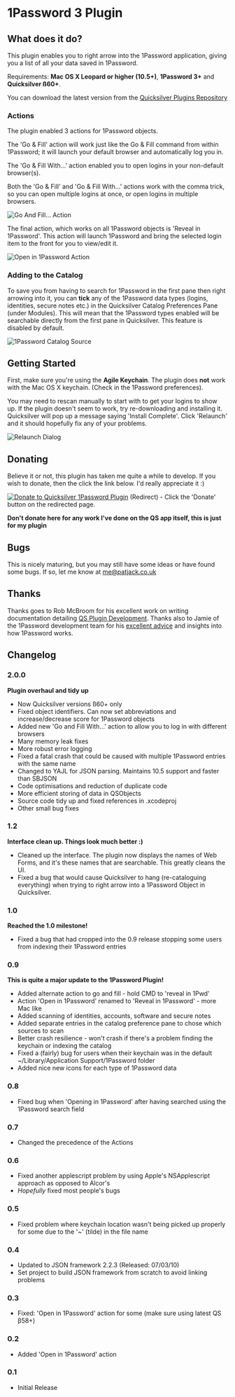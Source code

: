 # 1Password 3 Plugin 

## What does it do?

This plugin enables you to right arrow into the 1Password application, giving you a list of all your data saved in 1Password.

Requirements: **Mac OS X Leopard or higher (10.5+)**, **1Password 3+** and **Quicksilver ß60+**.

You can download the latest version from the [Quicksilver Plugins Repository](http://qsapp.com/plugins "Download")

### Actions

The plugin enabled 3 actions for 1Password objects.

The 'Go & Fill' action will work just like the Go & Fill command from within 1Password; it will launch your default browser and automatically log you in.

The 'Go & Fill With...' action enabled you to open logins in your non-default browser(s).

Both the 'Go & Fill' and 'Go & Fill With...' actions work with the comma trick, so you can open multiple logins at once, or open logins in multiple browsers.

![Go And Fill... Action](http://i42.tinypic.com/i35lig.jpg "Go And Fill... Action")


The final action, which works on all 1Password objects is 'Reveal in 1Password'. This action will launch 1Password and bring the selected login item to the front for you to view/edit it.

![Open in 1Password Action](http://i42.tinypic.com/wk62qd.jpg "Open in 1Password Action")


### Adding to the Catalog

To save you from having to search for 1Password in the first pane then right arrowing into it, you can **tick** any of the 1Password data types (logins, identities, secure notes etc.) in the Quicksilver Catalog Preferences Pane (under Modules). This will mean that the 1Password types enabled will be searchable directly from the first pane in Quicksilver. This feature is disabled by default.

![1Password Catalog Source](http://i.imgur.com/RDRP7.jpg "1Password Catalog Source")

## Getting Started

First, make sure you're using the **Agile Keychain**. The plugin does **not** work with the Mac OS X keychain. (Check in the 1Password preferences).

You may need to rescan manually to start with to get your logins to show up.
If the plugin doesn't seem to work, try re-downloading and installing it. Quicksilver will pop up a message saying 'Install Complete'.
Click 'Relaunch' and it should hopefully fix any of your problems.

![Relaunch Dialog](http://i43.tinypic.com/35bi0es.jpg "Relaunch Dialog")

## Donating

Believe it or not, this plugin has taken me quite a while to develop. If you wish to donate, then the click the link below. I'd really appreciate it :)

[![Donate to Quicksilver 1Password Plugin](https://www.paypal.com/en_GB/i/btn/btn_donate_LG.gif "Donate")](http://patjack.co.uk/donating-for-my-quicksilver-1password-plugin/)  (Redirect) - Click the 'Donate' button on the redirected page.

**Don't donate here for any work I've done on the QS app itself, this is just for my plugin**

## Bugs

This is nicely maturing, but you may still have some ideas or have found some bugs. If so, let me know at me@patjack.co.uk


## Thanks

Thanks goes to Rob McBroom for his excellent work on writing documentation detailing [QS Plugin Development]((http://github.com/tiennou/blacktree-elements/blob/master/PluginDevelopmentReference/QuicksilverPlug-inReference.mdown)http://projects.skurfer.com/QuicksilverPlug-inReference.mdown).
Thanks also to Jamie of the 1Password development team for his [excellent advice](http://support.agilewebsolutions.com/showthread.php?21959-Developing-a-Quicksilver-Plugin-for-1Password) and insights into how 1Password works.

## Changelog

### 2.0.0
**Plugin overhaul and tidy up**

* Now Quicksilver versions ß60+ only
* Fixed object identifiers. Can now set abbreviations and increase/decrease score for 1Password objects
* Added new 'Go and Fill With...' action to allow you to log in with different browsers
* Many memory leak fixes
* More robust error logging
* Fixed a fatal crash that could be caused with multiple 1Password entries with the same name 
* Changed to YAJL for JSON parsing. Maintains 10.5 support and faster than SBJSON
* Code optimisations and reduction of duplicate code
* More efficient storing of data in QSObjects
* Source code tidy up and fixed references in .xcodeproj
* Other small bug fixes

### 1.2
**Interface clean up. Things look much better :)**

* Cleaned up the interface. The plugin now displays the names of Web Forms, and it's these names that are searchable. This greatly cleans the UI.
* Fixed a bug that would cause Quicksilver to hang (re-cataloguing everything) when trying to right arrow into a 1Password Object in Quicksilver.

### 1.0
**Reached the 1.0 milestone!**

* Fixed a bug that had cropped into the 0.9 release stopping some users from indexing their 1Password entries

### 0.9
**This is quite a major update to the 1Password Plugin!**

* Added alternate action to go and fill - hold CMD to 'reveal in 1Pwd'
* Action 'Open in 1Password' renamed to 'Reveal in 1Password' - more Mac like
* Added scanning of identities, accounts, software and secure notes
* Added separate entries in the catalog preference pane to chose which sources to scan
* Better crash resilience - won't crash if there's a problem finding the keychain or indexing the catalog
* Fixed a (fairly) bug for users when their keychain was in the default ~/Library/Application Support/1Password folder
* Added nice new icons for each type of 1Password data

### 0.8
* Fixed bug when 'Opening in 1Password' after having searched using the 1Password search field

### 0.7
*  Changed the precedence of the Actions

### 0.6
* Fixed another applescript problem by using Apple's NSApplescript approach as opposed to Alcor's
* *Hopefully* fixed most people's bugs

### 0.5
* Fixed problem where keychain location wasn't being picked up properly for some due to the '~' (tilde) in the file name

### 0.4
*	Updated to JSON framework 2.2.3 (Released: 07/03/10)
*	Set project to build JSON framework from scratch to avoid linking problems

### 0.3
*	Fixed: 'Open in 1Password' action for some (make sure using latest QS β58+)

### 0.2
*	Added 'Open in 1Password' action

### 0.1
*	Initial Release